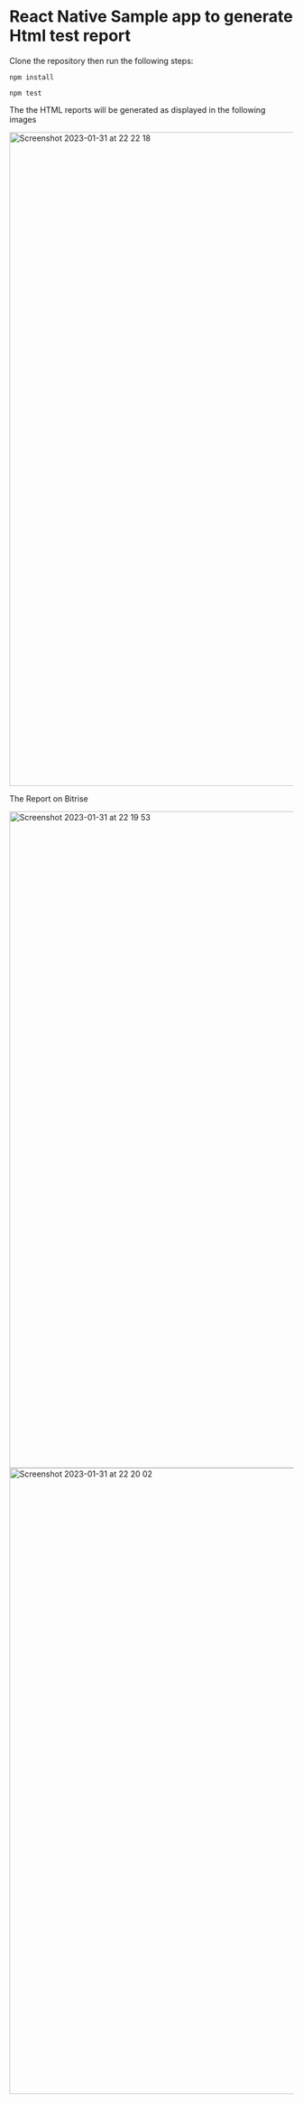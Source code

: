 # React Native Sample app to generate Html test report

Clone the repository then run the following steps: 

`npm install`

`npm test`

The the HTML reports will be generated as displayed in the following images


<img width="1159" alt="Screenshot 2023-01-31 at 22 22 18" src="https://user-images.githubusercontent.com/45570191/215886236-f44e405b-8e4c-41d9-8125-54ae61745635.png">


The Report on Bitrise 

<img width="1164" alt="Screenshot 2023-01-31 at 22 19 53" src="https://user-images.githubusercontent.com/45570191/215886337-19988177-0de3-40b6-9320-6d59324246a6.png">
<img width="1110" alt="Screenshot 2023-01-31 at 22 20 02" src="https://user-images.githubusercontent.com/45570191/215886343-2ba52d5f-889f-4003-a522-635dc1703e54.png">
